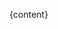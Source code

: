 [_metadata_:media]:- "{media}"
[_metadata_:source]:- "{source}"
[_metadata_:created_at]:- "{created_at}"
[_metadata_:id]:- "{id}"
[_metadata_:intent]:- "{intent}"
[_metadata_:intent_output]:- "{intent_output}"
[_metadata_:intent_done]:- "False"

{content}